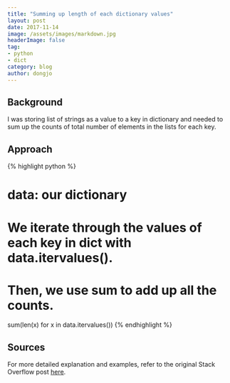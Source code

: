 ```yaml
---
title: "Summing up length of each dictionary values"
layout: post
date: 2017-11-14
image: /assets/images/markdown.jpg
headerImage: false
tag:
- python
- dict
category: blog
author: dongjo
---
```


## Background

I was storing list of strings as a value to a key in dictionary and needed to sum up the counts of total number of elements in the lists for each key. 

## Approach

{% highlight python %}
# data: our dictionary
# We iterate through the values of each key in dict with data.itervalues().
# Then, we use sum to add up all the counts.

sum(len(x) for x in data.itervalues())
{% endhighlight %}

## Sources
For more detailed explanation and examples, refer to the original Stack Overflow post [here][1].

[1]: https://stackoverflow.com/questions/16864941/python-count-items-in-dict-value-that-is-a-list
